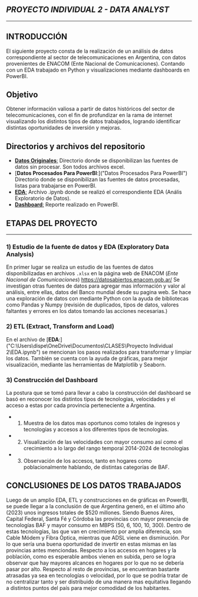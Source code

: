 ## **_PROYECTO INDIVIDUAL 2 - DATA ANALYST_**

---

## **INTRODUCCIÓN**

El siguiente proyecto consta de la realización de un análisis de datos correspondiente al sector de telecomunicaciones en Argentina, con datos provenientes de ENACOM (Ente Nacional de Comunicaciones). Contando con un EDA trabajado en Python y visualizaciones mediante dashboards en PowerBI.

## **Objetivo**

Obtener información valiosa a partir de datos históricos del sector de telecomunicaciones, con el fin de profundizar en la rama de internet visualizando los distintos tipos de datos trabajados, logrando identificar distintas oportunidades de inversión y mejoras.

## **Directorios y archivos del repositorio**

- [**Datos Originales**:](Datos) Directorio donde se disponibilizan las fuentes de datos sin procesar. Son todos archivos excel.
- [**Datos Procesados Para PowerBI**:]("Datos Procesados Para PowerBI") Directorio donde se disponibilizan las fuentes de datos procesadas, listas para trabajarse en PowerBI.
- [**EDA**:]("EDA.ipynb") Archivo .ipynb donde se realizó el correspondiente EDA (Anális Exploratorio de Datos).
- [**Dashboard**:]("PowerBI_ProyectoIndividual2.pbix") Reporte realizado en PowerBI.

## **ETAPAS DEL PROYECTO**

---

### **1) Estudio de la fuente de datos y EDA (Exploratory Data Analysis)**

En primer lugar se realiza un estudio de las fuentes de datos disponibilizadas en archivos `.xlsx` en la página web de ENACOM (_Ente Nacional de Comunicaciones_) https://datosabiertos.enacom.gob.ar/
Se investigan otras fuentes de datos para agregar mas información y valor al análisis, entre ellas, datos del Banco mundial desde su pagina web.
Se hace una exploración de datos con mediante Python con la ayuda de bibliotecas como Pandas y Numpy (revisión de duplicados, tipos de datos, valores faltantes y errores en los datos tomando las acciones necesarias.)

### **2) ETL (Extract, Transform and Load)**

En el archivo de [**EDA**:]("C:\Users\dispe\OneDrive\Documentos\CLASES\Proyecto Individual 2\EDA.ipynb") se mencionan los pasos realizados para transformar y limpiar los datos. También se cuenta con la ayuda de gráficas, para mejor visualización, mediante las herramientas de Matplotlib y Seaborn.

### **3) Construcción del Dashboard**

La postura que se tomó para llevar a cabo la construcción del dashboard se basó en reconocer los distintos tipos de tecnologías, velocidades y el acceso a estas por cada provincia perteneciente a Argentina.

- 1) Muestra de los datos mas oportunos como totales de ingresos y tecnologías y accesos a los diferentes tipos de tecnologías.
- 2) Visualización de las velocidades con mayor consumo así como el crecimiento a lo largo del rango temporal 2014-2024 de tecnologías
- 3) Observación de los accesos, tanto en hogares como poblacionalmente hablando, de distintas categorías de BAF.

## **CONCLUSIONES DE LOS DATOS TRABAJADOS**

Luego de un amplio EDA, ETL y construcciones en de gráficas en PowerBI, se puede llegar a la conclusión de que Argentina generó, en el último año (2023) unos ingresos totales de $520 millones. Siendo Buenos Aires, Capital Federal, Santa Fé y Córdoba las provincias con mayor presencia de tecnologías BAF y mayor consumo en MBPS (50, 6, 100, 10, 300). 
Dentro de estas tecnologías, las que van en crecimiento por amplia diferencia, son Cable Módem y Fibra Óptica, mientras que ADSL viene en disminución. Por lo que sería una buena oportunidad de invertir en estas mismas en las provincias antes menciondas.
Respecto a los accesos en hogares y la población, como es esperable ambos vienen en subida, pero se logra observar que hay mayores alcances en hogares por lo que no se debería pasar por alto. 
Respecto al resto de provincias, se encuentran bastante atrasadas ya sea en tecnologías o velocidad, por lo que se podría tratar de no centralizar tanto y ser distribuido de una manera mas equitativa llegando a distintos puntos del país para mejor comodidad de los habitantes.
